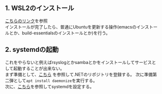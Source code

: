 ## 1. WSL2のインストール
[こちらのリンク](https://docs.microsoft.com/ja-jp/windows/wsl/install-win10#manual-installation-steps)を参照  
インストールが完了したら、普通にUbuntuを更新する操作(emacsのインストールとか、build-essentialsのインストールとか)を行う。
## 2. systemdの起動
これをやらないと例えばrsyslogとかsambaとかをインストールしてサービスとして起動することが出来ない。  
まず準備として、[こちら](https://qiita.com/tabizou/items/f47983d1d327e6c5d5e1#ms%E3%81%AEkey%E3%81%A8product-repository%E3%82%92%E7%99%BB%E9%8C%B2%E3%81%99%E3%82%8B)
を参照して.NETのリポジトリを登録する。 
次に準備第二弾として`apt install daemonize`を実行する。  
次に、[こちら](https://www.school.ctc-g.co.jp/columns/miyazaki/miyazaki22.html)を参照してsystemdを設定する。
